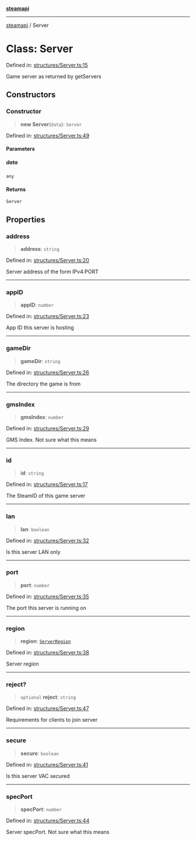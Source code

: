 [**steamapi**](../README.md)

***

[steamapi](../README.md) / Server

# Class: Server

Defined in: [structures/Server.ts:15](https://github.com/xDimGG/node-steamapi/blob/581c07afeb4ac3b12f9edf652025117d15d662af/src/structures/Server.ts#L15)

Game server as returned by getServers

## Constructors

### Constructor

> **new Server**(`data`): `Server`

Defined in: [structures/Server.ts:49](https://github.com/xDimGG/node-steamapi/blob/581c07afeb4ac3b12f9edf652025117d15d662af/src/structures/Server.ts#L49)

#### Parameters

##### data

`any`

#### Returns

`Server`

## Properties

### address

> **address**: `string`

Defined in: [structures/Server.ts:20](https://github.com/xDimGG/node-steamapi/blob/581c07afeb4ac3b12f9edf652025117d15d662af/src/structures/Server.ts#L20)

Server address of the form IPv4:PORT

***

### appID

> **appID**: `number`

Defined in: [structures/Server.ts:23](https://github.com/xDimGG/node-steamapi/blob/581c07afeb4ac3b12f9edf652025117d15d662af/src/structures/Server.ts#L23)

App ID this server is hosting

***

### gameDir

> **gameDir**: `string`

Defined in: [structures/Server.ts:26](https://github.com/xDimGG/node-steamapi/blob/581c07afeb4ac3b12f9edf652025117d15d662af/src/structures/Server.ts#L26)

The directory the game is from

***

### gmsIndex

> **gmsIndex**: `number`

Defined in: [structures/Server.ts:29](https://github.com/xDimGG/node-steamapi/blob/581c07afeb4ac3b12f9edf652025117d15d662af/src/structures/Server.ts#L29)

GMS Index. Not sure what this means

***

### id

> **id**: `string`

Defined in: [structures/Server.ts:17](https://github.com/xDimGG/node-steamapi/blob/581c07afeb4ac3b12f9edf652025117d15d662af/src/structures/Server.ts#L17)

The SteamID of this game server

***

### lan

> **lan**: `boolean`

Defined in: [structures/Server.ts:32](https://github.com/xDimGG/node-steamapi/blob/581c07afeb4ac3b12f9edf652025117d15d662af/src/structures/Server.ts#L32)

Is this server LAN only

***

### port

> **port**: `number`

Defined in: [structures/Server.ts:35](https://github.com/xDimGG/node-steamapi/blob/581c07afeb4ac3b12f9edf652025117d15d662af/src/structures/Server.ts#L35)

The port this server is running on

***

### region

> **region**: [`ServerRegion`](../enumerations/ServerRegion.md)

Defined in: [structures/Server.ts:38](https://github.com/xDimGG/node-steamapi/blob/581c07afeb4ac3b12f9edf652025117d15d662af/src/structures/Server.ts#L38)

Server region

***

### reject?

> `optional` **reject**: `string`

Defined in: [structures/Server.ts:47](https://github.com/xDimGG/node-steamapi/blob/581c07afeb4ac3b12f9edf652025117d15d662af/src/structures/Server.ts#L47)

Requirements for clients to join server

***

### secure

> **secure**: `boolean`

Defined in: [structures/Server.ts:41](https://github.com/xDimGG/node-steamapi/blob/581c07afeb4ac3b12f9edf652025117d15d662af/src/structures/Server.ts#L41)

Is this server VAC secured

***

### specPort

> **specPort**: `number`

Defined in: [structures/Server.ts:44](https://github.com/xDimGG/node-steamapi/blob/581c07afeb4ac3b12f9edf652025117d15d662af/src/structures/Server.ts#L44)

Server specPort. Not sure what this means
